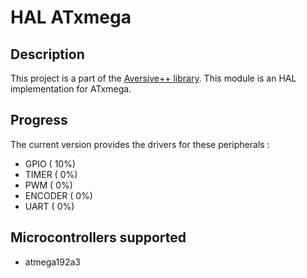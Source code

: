 # HAL ATxmega

## Description

This project is a part of the [Aversive++ library](https://github.com/AversivePlusPlus/AversivePlusPlus).
This module is an HAL implementation for ATxmega.

## Progress

The current version provides the drivers for these peripherals :

 - GPIO    ( 10%)
 - TIMER   (  0%)
 - PWM     (  0%)
 - ENCODER (  0%)
 - UART    (  0%)

## Microcontrollers supported

 - atmega192a3
